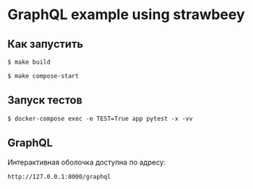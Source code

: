 # GraphQL example using strawbeey

## Как запустить
~~~~
$ make build
~~~~
~~~~
$ make compose-start
~~~~
## Запуск тестов
~~~~
$ docker-compose exec -e TEST=True app pytest -x -vv
~~~~
## GraphQL
Интерактивная оболочка доступна по адресу:
~~~
http://127.0.0.1:8000/graphql
~~~
